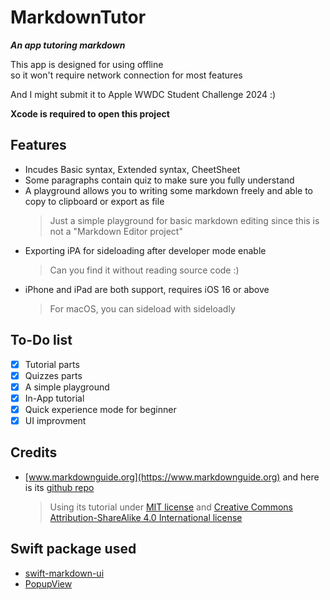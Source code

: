 # MarkdownTutor
***An app tutoring markdown***
 
This app is designed for using offline  
so it won't require network connection for most features

And I might submit it to Apple WWDC Student Challenge 2024 :)

**Xcode is required to open this project**

## Features

- Incudes Basic syntax, Extended syntax, CheetSheet
- Some paragraphs contain quiz to make sure you fully understand
- A playground allows you to writing some markdown freely and able to copy to clipboard or export as file
    > Just a simple playground for basic markdown editing since this is not a "Markdown Editor project"
- Exporting iPA for sideloading after developer mode enable
    > Can you find it without reading source code :) 
- iPhone and iPad are both support, requires iOS 16 or above
    > For macOS, you can sideload with sideloadly

## To-Do list
- [x] Tutorial parts
- [x] Quizzes parts
- [x] A simple playground
- [x] In-App tutorial
- [x] Quick experience mode for beginner
- [x] UI improvment

## Credits
- [www.markdownguide.org](https://www.markdownguide.org) and here is its [github repo](https://github.com/mattcone/markdown-guide)
    >  Using its tutorial under [MIT license](https://github.com/powenn/MarkdownTutor/blob/main/MarkdownTutor.swiftpm/Resources/LICENSE.txt) and [Creative Commons Attribution-ShareAlike 4.0 International license](https://creativecommons.org/licenses/by-sa/4.0/)
    
## Swift package used 

- [swift-markdown-ui](https://github.com/gonzalezreal/swift-markdown-ui)
- [PopupView](https://github.com/exyte/PopupView)
